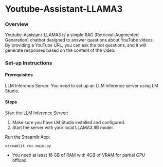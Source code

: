 # Youtube-Assistant-LLAMA3

### Overview
Youtube-Assistant-LLAMA3 is a simple RAG (Retrieval-Augmented Generation) chatbot designed to answer questions about YouTube videos.
By providing a YouTube URL, you can ask the bot questions, and it will generate responses based on the content of the video.

### Set-up Instructions
#### Prerequisites
LLM Inference Server: You need to set up an LLM inference server using LM Studio.

#### Steps
Start the LLM Inference Server:

1. Make sure you have LM Studio installed and configured.
2. Start the server with your local LLAMA3 8B model.

Run the Streamlit App:

``` streamlit run main.py ```

* You need at least 16 GB of RAM with 4GB of VRAM for partial GPU offload.
